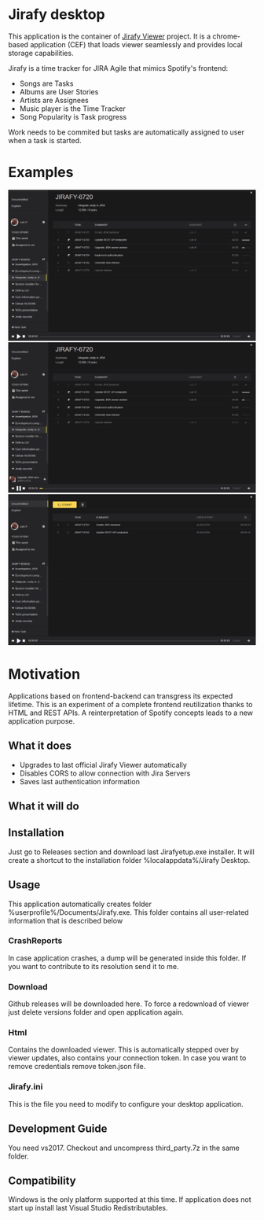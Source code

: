 # Jirafy desktop
This application is the container of [Jirafy Viewer](https://github.com/lurume84/jirafy-viewer) project. It is a chrome-based application (CEF) that loads viewer seamlessly and provides local storage capabilities.

Jirafy is a time tracker for JIRA Agile that mimics Spotify's frontend:

* Songs are Tasks
* Albums are User Stories
* Artists are Assignees
* Music player is the Time Tracker
* Song Popularity is Task progress

Work needs to be commited but tasks are automatically assigned to user when a task is started.

# Examples

![](README/jirafy_1.png)
![](README/jirafy_2.png)
![](README/jirafy_3.png)

# Motivation
Applications based on frontend-backend can transgress its expected lifetime. This is an experiment of a complete frontend reutilization thanks to HTML and REST APIs. A reinterpretation of Spotify concepts leads to a new application purpose.

## What it does

* Upgrades to last official Jirafy Viewer automatically
* Disables CORS to allow connection with Jira Servers
* Saves last authentication information

## What it will do


## Installation
Just go to Releases section and download last Jirafyetup.exe installer. It will create a shortcut to the installation folder %localappdata%/Jirafy Desktop.

## Usage
This application automatically creates folder %userprofile%/Documents/Jirafy.exe. This folder contains all user-related information that is described below

### CrashReports
In case application crashes, a dump will be generated inside this folder. If you want to contribute to its resolution send it to me.

### Download
Github releases will be downloaded here. To force a redownload of viewer just delete versions folder and open application again.

### Html
Contains the downloaded viewer. This is automatically stepped over by viewer updates, also contains your connection token. In case you want to remove credentials remove token.json file.

### Jirafy.ini
This is the file you need to modify to configure your desktop application.

## Development Guide
You need vs2017. Checkout and uncompress third_party.7z in the same folder.

## Compatibility
Windows is the only platform supported at this time. If application does not start up install last Visual Studio Redistributables.
